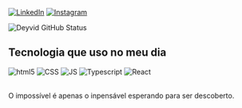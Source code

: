[![LinkedIn](https://img.shields.io/badge/LinkedIn-0077B5?style=for-the-badge&logo=linkedin&logoColor=white)]((httpps://https://www.linkedin.com/in/deyvid-hiago/)])
[![Instagram](https://img.shields.io/badge/Instagram-E4405F?style=for-the-badge&logo=instagram&logoColor=white)](https://www.instagram.com/deyvid_hiago/)

![Deyvid GitHub Status](https://github-readme-stats.vercel.app/api?username=DeyvidHiago&show_icons=true&theme=dracula)

## Tecnologia que uso no meu dia

<div>
    <img alignm='center' alt=html5 src=https://img.shields.io/badge/HTML5-E34F26?style=for-the-badge&logo=html5&logoColor=white>   
    <img alignm='center' alt=CSS src=https://img.shields.io/badge/CSS3-1572B6?style=for-the-badge&logo=css3&logoColor=white/> 
    <img alignm='center' alt=JS src=https://img.shields.io/badge/JavaScript-F7DF1E?style=for-the-badge&logo=javascript&logoColor=black/>
    <img alignm='center' alt=Typescript src=https://img.shields.io/badge/TypeScript-007ACC?style=for-the-badge&logo=typescript&logoColor=white/>
    <img alignm='center' alt=React src=https://img.shields.io/badge/React-20232A?style=for-the-badge&logo=react&logoColor=61DAFB/>
</div><br/>

O impossível é apenas o inpensável esperando para ser descoberto.


